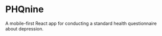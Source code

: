 # PHQnine
A mobile-first React app for conducting a standard health questionnaire about depression.
